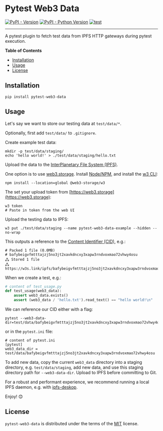# Pytest Web3 Data

[![PyPI - Version](https://img.shields.io/pypi/v/pytest-web3-data.svg)](https://pypi.org/project/pytest-web3-data)
[![PyPI - Python Version](https://img.shields.io/pypi/pyversions/pytest-web3-data.svg)](https://pypi.org/project/pytest-web3-data)
[![test](https://github.com/thewtex/pytest-web3-data/actions/workflows/test.yml/badge.svg)](https://github.com/thewtex/pytest-web3-data/actions/workflows/test.yml)

-----

A pytest plugin to fetch test data from IPFS HTTP gateways during pytest execution.

**Table of Contents**

- [Installation](#installation)
- [Usage](#usage)
- [License](#license)

## Installation

```console
pip install pytest-web3-data
```

## Usage

Let's say we want to store our testing data at `test/data/*`.

Optionally, first add `test/data/` to `.gitignore`.

Create example test data:

```console
mkdir -p test/data/staging/
echo 'hello world!' > ./test/data/staging/hello.txt
```

Upload the data to the [InterPlanetary File System (IPFS)](https://en.wikipedia.org/wiki/InterPlanetary_File_System).

One option is to use [web3.storage](https://web3.storage). Install [Node/NPM](https://nodejs.org/en/download/), and install the [w3 CLI](https://www.npmjs.com/package/@web3-storage/w3):


```console
npm install --location=global @web3-storage/w3
```

The set your upload token from [https://web3.storage](https://web3.storage):

```console
w3 token
# Paste in token from the web UI
```

Upload the testing data to IPFS:

```console
w3 put ./test/data/staging --name pytest-web3-data-example --hidden --no-wrap
```

This outputs a reference to the [Content Identifier (CID)](https://proto.school/anatomy-of-a-cid/01), e.g.:

```
# Packed 1 file (0.0MB)
# bafybeigvfmtttajzj5no3jt2xavkdncxy3xapw3rndvoxmao72vhwy4osu
⁂ Stored 1 file
⁂ https://w3s.link/ipfs/bafybeigvfmtttajzj5no3jt2xavkdncxy3xapw3rndvoxmao72vhwy4osu
```

When we create a test, e.g.:

```python
# content of test_usage.py
def test_usage(web3_data):
    assert web3_data.exists()
    assert (web3_data / 'hello.txt').read_text() == "hello world!\n"
```

We can reference our CID either with a flag:

```console
pytest --web3-data-dir=test/data/bafybeigvfmtttajzj5no3jt2xavkdncxy3xapw3rndvoxmao72vhwy4osu
```

or in the `pytest.ini` file:

```
# content of pytest.ini
[pytest]
web3_data_dir = test/data/bafybeigvfmtttajzj5no3jt2xavkdncxy3xapw3rndvoxmao72vhwy4osu
```

To add new data, copy the current `web3_data` directory into a staging directory, e.g. `test/data/staging`, add new data, and use this staging directory path for `--web3-data-dir`. Upload to IPFS before committing to Git.

For a robust and performant experience, we recommend running a local IPFS daemon, e.g. with [ipfs-deskop](https://docs.ipfs.tech/install/ipfs-desktop/).

Enjoy! 😊

## License

`pytest-web3-data` is distributed under the terms of the [MIT](https://spdx.org/licenses/MIT.html) license.
